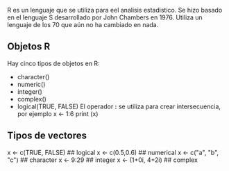 R es un lenguaje que se utiliza para eel analisis estadistico. Se hizo basado en el lenguaje S desarrollado por John Chambers
en 1976. Utiliza un lenguaje de los 70 que aún no ha cambiado en nada.
## Objetos R
Hay cinco tipos de objetos en R:
  * character()
  * numeric()
  * integer()
  * complex()
  * logical(TRUE, FALSE)
El operador **:** se utiliza para crear intersecuencia, por ejemplo
x <- 1:6
print (x)

## Tipos de vectores
x <- c(TRUE, FALSE) ## logical
x <- c(0.5,0.6) ## numerical
x <- c("a", "b", "c") ## character
x <- 9:29 ## integer
x <- (1+0i, 4+2i) ## complex

